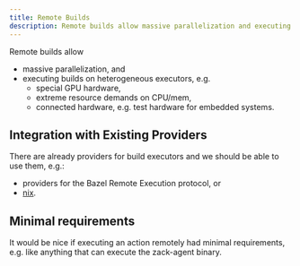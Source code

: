 ```yaml
---
title: Remote Builds
description: Remote builds allow massive parallelization and executing builds on heterogeneous executors.
---
```


Remote builds allow 
- massive parallelization, and 
- executing builds on heterogeneous executors, e.g. 
    - special GPU hardware, 
    - extreme resource demands on CPU/mem,
    - connected hardware, e.g. test hardware for embedded systems.

## Integration with Existing Providers

There are already providers for build executors and we should be able to use them, e.g.:

- providers for the Bazel Remote Execution protocol, or
- [nix](https://nixos.org).

## Minimal requirements

It would be nice if executing an action remotely had minimal requirements, e.g.
like anything that can execute the zack-agent binary.
